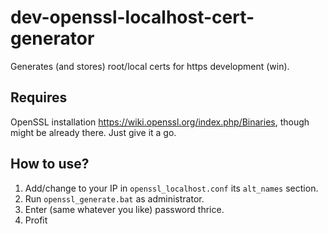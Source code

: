 # dev-openssl-localhost-cert-generator
Generates (and stores) root/local certs for https development (win).

## Requires
OpenSSL installation https://wiki.openssl.org/index.php/Binaries, though might be already there. Just give it a go.

## How to use?

1. Add/change to your IP in `openssl_localhost.conf` its `alt_names` section.
2. Run `openssl_generate.bat` as administrator.
3. Enter (same whatever you like) password thrice.
4. Profit
